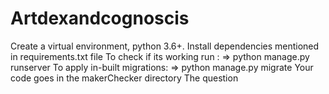 # Artdexandcognoscis



Create a virtual environment, python 3.6+.
Install dependencies mentioned in requirements.txt file
To check if its working run : => python manage.py runserver
To apply in-built migrations: => python manage.py migrate
Your code goes in the makerChecker directory
The question
